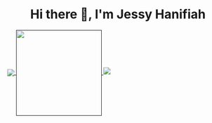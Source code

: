 <h1 align="center">Hi there 👋, I'm Jessy Hanifiah</h1>
<!-- <img src="https://github-readme-stats.vercel.app/api?username=jeeehaan&count_private=true&show_icons=true&theme=radical" />
<img src="https://github-readme-stats.vercel.app/api/top-langs/?username=jeeehaan&&count_private=true&theme=radical" /> -->

<a href="">
    <img align="center" src="https://github-readme-stats.vercel.app/api?username=jeeehaan&count_private=true&show_icons=true&theme=radical" />
  </a>
 <a href="">
    <img align="center" height="195" src="https://github-readme-stats.vercel.app/api/top-langs/?username=jeeehaan&&count_private=true&theme=radical" />
 </a>
 
<img src="https://github-readme-stats.vercel.app/api/pin/?username=jeeehaan&repo=huddle-landing-page&theme=radical" />


<!--
**jeeehaan/jeeehaan** is a ✨ _special_ ✨ repository because its `README.md` (this file) appears on your GitHub profile.

Here are some ideas to get you started:

- 🔭 I’m currently working on ...
- 🌱 I’m currently learning ...
- 👯 I’m looking to collaborate on ...
- 🤔 I’m looking for help with ...
- 💬 Ask me about ...
- 📫 How to reach me: ...
- 😄 Pronouns: ...
- ⚡ Fun fact: ...
-->
